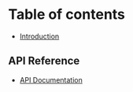 # Table of contents

* [Introduction](README.md)

## API Reference
* [API Documentation](api/swagger.json)